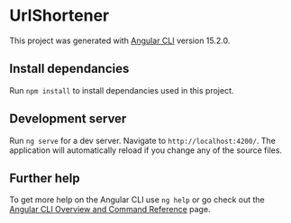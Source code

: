 # UrlShortener

This project was generated with [Angular CLI](https://github.com/angular/angular-cli) version 15.2.0.

## Install dependancies

Run `npm install` to install dependancies used in this project.

## Development server

Run `ng serve` for a dev server. Navigate to `http://localhost:4200/`. The application will automatically reload if you change any of the source files.

## Further help

To get more help on the Angular CLI use `ng help` or go check out the [Angular CLI Overview and Command Reference](https://angular.io/cli) page.

